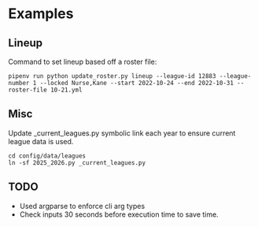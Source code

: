 # Examples

## Lineup

Command to set lineup based off a roster file:
```commandline
pipenv run python update_roster.py lineup --league-id 12883 --league-number 1 --locked Nurse,Kane --start 2022-10-24 --end 2022-10-31 --roster-file 10-21.yml
```

## Misc

Update _current_leagues.py symbolic link each year to ensure current league data is used.

```
cd config/data/leagues
ln -sf 2025_2026.py _current_leagues.py
```


## TODO

- Used argparse to enforce cli arg types
- Check inputs 30 seconds before execution time to save time.
